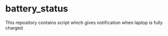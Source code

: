 # battery_status
This repository contains script which gives notification when laptop is fully charged
